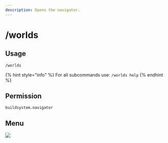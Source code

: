 ```yaml
---
description: Opens the navigator.
---
```


# /worlds

## Usage

```
/worlds
```

{% hint style="info" %}
For all subcommands use: `/worlds help`&#x20;
{% endhint %}

## Permission

```
buildsystem.navigator
```

## Menu

![](../../.gitbook/assets/navigator.png)
